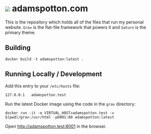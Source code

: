# ![](https://avatars1.githubusercontent.com/u/8237355?v=2&s=50) adamspotton.com

This is the repository which holds all of the files that run my personal website. `Grav` is the flat-file framework that powers it and `Saturn` is the primary theme.

## Building

```
docker build -t adamspotton:latest .
```

## Running Locally / Development

Add this entry to your `/etc/hosts` file:
```
127.0.0.1   adamspotton.test
```

Run the latest Docker image using the code in the `grav` directory:
```
docker run -it -e VIRTUAL_HOST=adamspotton.test -v $(pwd)/grav:/usr/html -p8001:80 adamspotton:latest
```

Open http://adamspotton.test:8001 in the browser.
